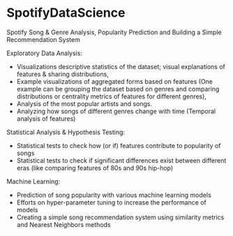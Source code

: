 # SpotifyDataScience
Spotify Song &amp; Genre Analysis, Popularity Prediction and Building a Simple Recommendation System

Exploratory Data Analysis:
- Visualizations descriptive statistics of the dataset; visual explanations of features &
sharing distributions,
- Example visualizations of aggregated forms based on features (One example can be
grouping the dataset based on genres and comparing distributions or centrality metrics of
features for different genres),
- Analysis of the most popular artists and songs.
- Analyzing how songs of different genres change with time (Temporal analysis of features)

Statistical Analysis & Hypothesis Testing:
- Statistical tests to check how (or if) features contribute to popularity of songs
- Statistical tests to check if significant differences exist between different eras (like
comparing features of 80s and 90s hip-hop)

Machine Learning:
- Prediction of song popularity with various machine learning models
- Efforts on hyper-parameter tuning to increase the performance of models
- Creating a simple song recommendation system using similarity metrics and Nearest Neighbors methods

